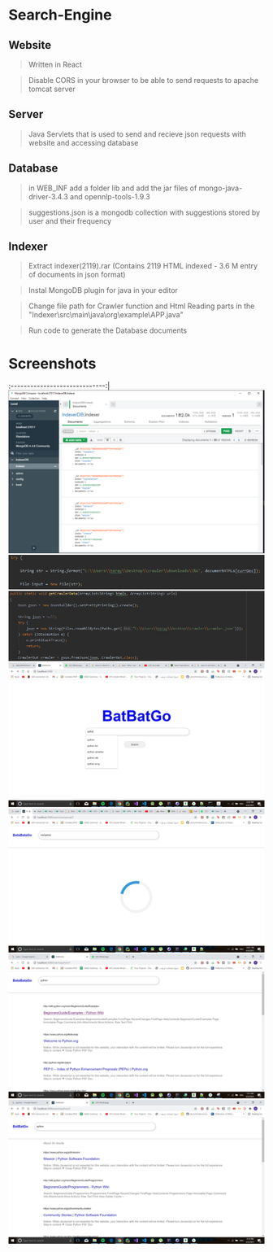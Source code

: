 # Search-Engine

## Website

>Written in React

>Disable CORS in your browser to be able to send requests to apache tomcat server

## Server

> Java Servlets that is used to send and recieve json requests with website and accessing database

## Database

>in WEB_INF add a folder lib and add the jar files of mongo-java-driver-3.4.3 and opennlp-tools-1.9.3

>suggestions.json is a mongodb collection with suggestions stored by user and their frequency

## Indexer

> Extract indexer(2119).rar (Contains 2119 HTML indexed - 3.6 M entry of documents in json format)

> Instal MongoDB plugin for java in your editor

> Change file path for Crawler function and Html Reading parts in the "Indexer\src\main\java\org\example\APP.java"

> Run code to generate the Database documents

# Screenshots
:-----------------------------:|
![](screenshots/Capture1.PNG)
![](screenshots/Capture2.PNG)
![](screenshots/Capture3.PNG)
![](screenshots/Capture4.jpeg)
![](screenshots/Capture5.jpeg)
![](screenshots/Capture6.jpeg)
![](screenshots/Capture7.jpeg)


